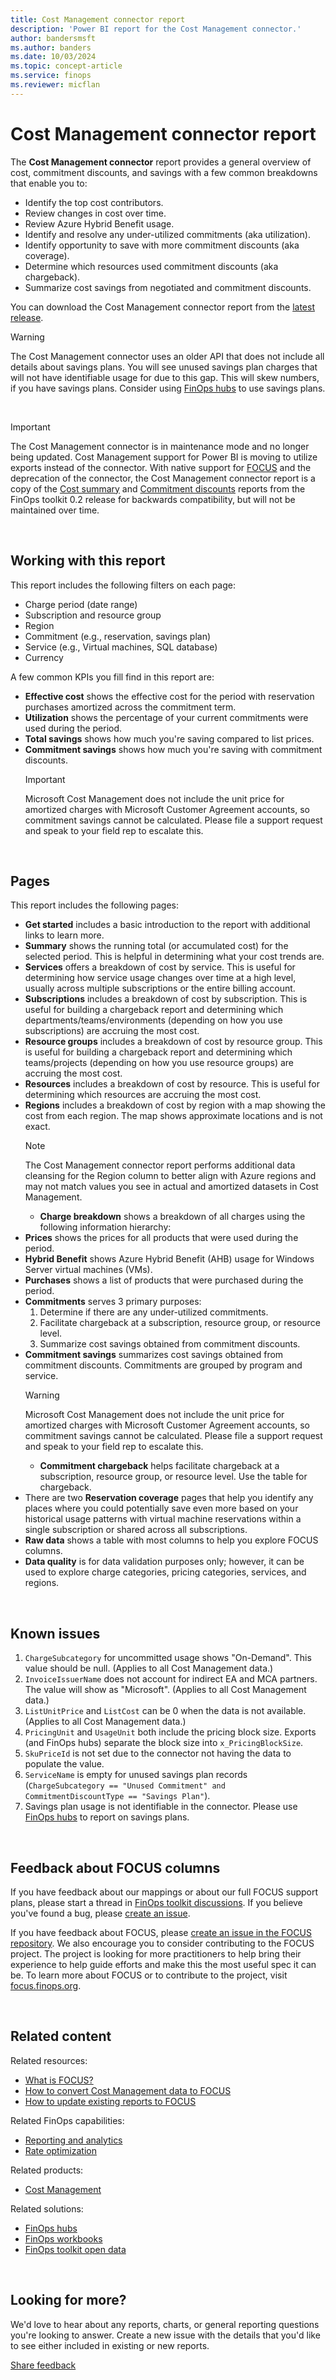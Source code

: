 ```yaml
---
title: Cost Management connector report
description: 'Power BI report for the Cost Management connector.'
author: bandersmsft
ms.author: banders
ms.date: 10/03/2024
ms.topic: concept-article
ms.service: finops
ms.reviewer: micflan
---
```


<!-- markdownlint-disable-next-line MD025 -->
# Cost Management connector report

The **Cost Management connector** report provides a general overview of cost, commitment discounts, and savings with a few common breakdowns that enable you to:

- Identify the top cost contributors.
- Review changes in cost over time.
- Review Azure Hybrid Benefit usage.
- Identify and resolve any under-utilized commitments (aka utilization).
- Identify opportunity to save with more commitment discounts (aka coverage).
- Determine which resources used commitment discounts (aka chargeback).
- Summarize cost savings from negotiated and commitment discounts.

You can download the Cost Management connector report from the [latest release](https://github.com/microsoft/finops-toolkit/releases/latest).

> [!WARNING]
> The Cost Management connector uses an older API that does not include all details about savings plans. You will see unused savings plan charges that will not have identifiable usage for due to this gap. This will skew numbers, if you have savings plans. Consider using [FinOps hubs](../hubs/finops-hubs-overview.md) to use savings plans.

<br>

> [!IMPORTANT]
> The Cost Management connector is in maintenance mode and no longer being updated. Cost Management support for Power BI is moving to utilize exports instead of the connector. With native support for [FOCUS](../../focus/what-is-focus.md) and the deprecation of the connector, the Cost Management connector report is a copy of the [Cost summary](./cost-summary.md) and [Commitment discounts](./rate-optimization.md) reports from the FinOps toolkit 0.2 release for backwards compatibility, but will not be maintained over time.

<br>

## Working with this report

This report includes the following filters on each page:

- Charge period (date range)
- Subscription and resource group
- Region
- Commitment (e.g., reservation, savings plan)
- Service (e.g., Virtual machines, SQL database)
- Currency

A few common KPIs you fill find in this report are:

- **Effective cost** shows the effective cost for the period with reservation purchases amortized across the commitment term.
- **Utilization** shows the percentage of your current commitments were used during the period.
- **Total savings** shows how much you're saving compared to list prices.
- **Commitment savings** shows how much you're saving with commitment discounts.
  > [!IMPORTANT]
  > Microsoft Cost Management does not include the unit price for amortized charges with Microsoft Customer Agreement accounts, so commitment savings cannot be calculated. Please file a support request and speak to your field rep to escalate this.
  
<br>

## Pages

This report includes the following pages:

- **Get started** includes a basic introduction to the report with additional links to learn more.
- **Summary** shows the running total (or accumulated cost) for the selected period. This is helpful in determining what your cost trends are.
- **Services** offers a breakdown of cost by service. This is useful for determining how service usage changes over time at a high level, usually across multiple subscriptions or the entire billing account.
- **Subscriptions** includes a breakdown of cost by subscription. This is useful for building a chargeback report and determining which departments/teams/environments (depending on how you use subscriptions) are accruing the most cost.
- **Resource groups** includes a breakdown of cost by resource group. This is useful for building a chargeback report and determining which teams/projects (depending on how you use resource groups) are accruing the most cost.
- **Resources** includes a breakdown of cost by resource. This is useful for determining which resources are accruing the most cost.
- **Regions** includes a breakdown of cost by region with a map showing the cost from each region. The map shows approximate locations and is not exact.
  > [!NOTE]
  > The Cost Management connector report performs additional data cleansing for the Region column to better align with Azure regions and may not match values you see in actual and amortized datasets in Cost Management.
  - **Charge breakdown** shows a breakdown of all charges using the following information hierarchy:
- **Prices** shows the prices for all products that were used during the period.
- **Hybrid Benefit** shows Azure Hybrid Benefit (AHB) usage for Windows Server virtual machines (VMs).
- **Purchases** shows a list of products that were purchased during the period.
- **Commitments** serves 3 primary purposes:
  1. Determine if there are any under-utilized commitments.
  2. Facilitate chargeback at a subscription, resource group, or resource level.
  3. Summarize cost savings obtained from commitment discounts.
- **Commitment savings** summarizes cost savings obtained from commitment discounts. Commitments are grouped by program and service.
  > [!WARNING]
  > Microsoft Cost Management does not include the unit price for amortized charges with Microsoft Customer Agreement accounts, so commitment savings cannot be calculated. Please file a support request and speak to your field rep to escalate this.
  - **Commitment chargeback** helps facilitate chargeback at a subscription, resource group, or resource level. Use the table for chargeback.
- There are two **Reservation coverage** pages that help you identify any places where you could potentially save even more based on your historical usage patterns with virtual machine reservations within a single subscription or shared across all subscriptions.
- **Raw data** shows a table with most columns to help you explore FOCUS columns.
- **Data quality** is for data validation purposes only; however, it can be used to explore charge categories, pricing categories, services, and regions.

<br>

## Known issues

1. `ChargeSubcategory` for uncommitted usage shows "On-Demand". This value should be null. (Applies to all Cost Management data.)
2. `InvoiceIssuerName` does not account for indirect EA and MCA partners. The value will show as "Microsoft". (Applies to all Cost Management data.)
3. `ListUnitPrice` and `ListCost` can be 0 when the data is not available. (Applies to all Cost Management data.)
4. `PricingUnit` and `UsageUnit` both include the pricing block size. Exports (and FinOps hubs) separate the block size into `x_PricingBlockSize`.
5. `SkuPriceId` is not set due to the connector not having the data to populate the value.
6. `ServiceName` is empty for unused savings plan records (`ChargeSubcategory == "Unused Commitment" and CommitmentDiscountType == "Savings Plan"`).
7. Savings plan usage is not identifiable in the connector. Please use [FinOps hubs](../hubs/finops-hubs-overview.md) to report on savings plans.

<br>

## Feedback about FOCUS columns

If you have feedback about our mappings or about our full FOCUS support plans, please start a thread in [FinOps toolkit discussions](https://aka.ms/ftk/discuss). If you believe you've found a bug, please [create an issue](https://aka.ms/ftk/idea).

If you have feedback about FOCUS, please [create an issue in the FOCUS repository](https://github.com/FinOps-Open-Cost-and-Usage-Spec/FOCUS_Spec/issues/new/choose). We also encourage you to consider contributing to the FOCUS project. The project is looking for more practitioners to help bring their experience to help guide efforts and make this the most useful spec it can be. To learn more about FOCUS or to contribute to the project, visit [focus.finops.org](https://focus.finops.org).

<br>

## Related content

Related resources:

- [What is FOCUS?](../../focus/what-is-focus.md)
- [How to convert Cost Management data to FOCUS](../../focus/convert.md)
- [How to update existing reports to FOCUS](../../focus/mapping.md)

<!-- TODO: Bring in after these resources are moved
- [Common terms](../../_resources/terms.md)
- [Data dictionary](../../_resources/data-dictionary.md)
-->

Related FinOps capabilities:

- [Reporting and analytics](../../framework/understand/reporting.md)
- [Rate optimization](../../framework/optimize/rates.md)

Related products:

- [Cost Management](/azure/cost-management-billing/costs/)

Related solutions:

- [FinOps hubs](../hubs/finops-hubs-overview.md)
- [FinOps workbooks](https://aka.ms/finops/workbooks)
- [FinOps toolkit open data](../open-data.md)

<br>

## Looking for more?

We'd love to hear about any reports, charts, or general reporting questions you're looking to answer. Create a new issue with the details that you'd like to see either included in existing or new reports.

[Share feedback](https://aka.ms/ftk/idea)

<br>
